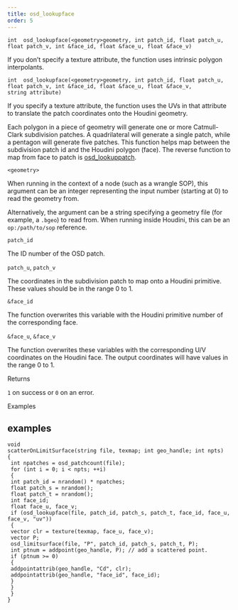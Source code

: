 ```yaml
---
title: osd_lookupface
order: 5
---
```

`int  osd_lookupface(<geometry>geometry, int patch_id, float patch_u, float patch_v, int &face_id, float &face_u, float &face_v)`

If you don’t specify a texture attribute, the function uses intrinsic polygon interpolants.

`int  osd_lookupface(<geometry>geometry, int patch_id, float patch_u, float patch_v, int &face_id, float &face_u, float &face_v, string attribute)`

If you specify a texture attribute, the function uses the UVs in that attribute to translate the patch coordinates onto the Houdini geometry.

Each polygon in a piece of geometry will generate one or more Catmull-Clark subdivision patches. A quadrilateral will generate a single patch, while a pentagon will generate five patches. This function helps map between the subdivision patch id and the Houdini polygon (face). The reverse function to map from face to patch is [osd_lookuppatch](./osd_lookuppatch "Outputs the OSD patch and UV coordinates corresponding to the given coordinates on a Houdini polygon face.").

`<geometry>`

When running in the context of a node (such as a wrangle SOP), this argument can be an integer representing the input number (starting at 0) to read the geometry from.

Alternatively, the argument can be a string specifying a geometry file (for example, a `.bgeo`) to read from. When running inside Houdini, this can be an `op:/path/to/sop` reference.

`patch_id`

The ID number of the OSD patch.

`patch_u`, `patch_v`

The coordinates in the subdivision patch to map onto a Houdini primitive. These values should be in the range 0 to 1.

`&face_id`

The function overwrites this variable with the Houdini primitive number of the corresponding face.

`&face_u`, `&face_v`

The function overwrites these variables with the corresponding U/V coordinates on the Houdini face. The output coordinates will have values in the range 0 to 1.

Returns

`1` on success or `0` on an error.

Examples

## examples

```vex
void
scatterOnLimitSurface(string file, texmap; int geo_handle; int npts)
{
 int npatches = osd_patchcount(file);
 for (int i = 0; i < npts; ++i)
 {
 int patch_id = nrandom() * npatches;
 float patch_s = nrandom();
 float patch_t = nrandom();
 int face_id;
 float face_u, face_v;
 if (osd_lookupface(file, patch_id, patch_s, patch_t, face_id, face_u, face_v, "uv"))
 {
 vector clr = texture(texmap, face_u, face_v);
 vector P;
 osd_limitsurface(file, "P", patch_id, patch_s, patch_t, P);
 int ptnum = addpoint(geo_handle, P); // add a scattered point.
 if (ptnum >= 0)
 {
 addpointattrib(geo_handle, "Cd", clr);
 addpointattrib(geo_handle, "face_id", face_id);
 }
 }
 }
}

```
